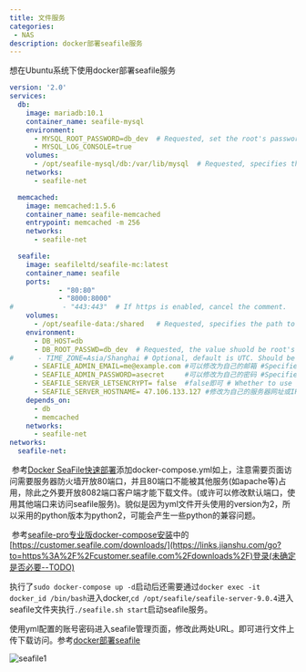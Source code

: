```yaml
---
title: 文件服务
categories:
 - NAS
description: docker部署seafile服务
---
```

想在Ubuntu系统下使用docker部署seafile服务

```yml
version: '2.0'
services:
  db:
    image: mariadb:10.1
    container_name: seafile-mysql
    environment:
      - MYSQL_ROOT_PASSWORD=db_dev  # Requested, set the root's password of MySQL service.
      - MYSQL_LOG_CONSOLE=true
    volumes:
      - /opt/seafile-mysql/db:/var/lib/mysql  # Requested, specifies the path to MySQL data persistent store.
    networks:
      - seafile-net

  memcached:
    image: memcached:1.5.6
    container_name: seafile-memcached
    entrypoint: memcached -m 256
    networks:
      - seafile-net

  seafile:
    image: seafileltd/seafile-mc:latest
    container_name: seafile
    ports:
            - "80:80" 
            - "8000:8000"
#            - "443:443"  # If https is enabled, cancel the comment.
    volumes:
      - /opt/seafile-data:/shared   # Requested, specifies the path to Seafile data persistent store.
    environment:
      - DB_HOST=db
      - DB_ROOT_PASSWD=db_dev  # Requested, the value shuold be root's password of MySQL service.
#      - TIME_ZONE=Asia/Shanghai # Optional, default is UTC. Should be uncomment and set to your local time zone.
      - SEAFILE_ADMIN_EMAIL=me@example.com #可以修改为自己的邮箱 #Specifies Seafile admin user, default is 'me@example.com'.
      - SEAFILE_ADMIN_PASSWORD=asecret     #可以修改为自己的密码 #Specifies Seafile admin password, default is 'asecret'.
      - SEAFILE_SERVER_LETSENCRYPT= false  #false即可 # Whether to use https or not.
      - SEAFILE_SERVER_HOSTNAME= 47.106.133.127 #修改为自己的服务器网址或IP地址 # Specifies your host name if https is enabled.
    depends_on:
      - db
      - memcached
    networks:
      - seafile-net
networks:
  seafile-net:

```

​		参考[Docker SeaFile快速部署](https://www.jianshu.com/p/1a2c60e3f118)添加docker-compose.yml如上，注意需要页面访问需要服务器防火墙开放80端口，并且80端口不能被其他服务(如apache等)占用，除此之外要开放8082端口客户端才能下载文件。(或许可以修改默认端口，使用其他端口来访问seafile服务)。貌似是因为yml文件开头使用的version为2，所以采用的python版本为python2，可能会产生一些python的兼容问题。

​		参考[seafile-pro专业版docker-compose安装](https://www.jianshu.com/p/25d73135fb66)中的[https://customer.seafile.com/downloads/](https://links.jianshu.com/go?to=https%3A%2F%2Fcustomer.seafile.com%2Fdownloads%2F)登录(未确定是否必要--TODO)

​		执行了`sudo docker-compose up -d`启动后还需要通过`docker exec -it docker_id /bin/bash`进入docker,`cd /opt/seafile/seafile-server-9.0.4`进入seafile文件夹执行`./seafile.sh start`启动seafile服务。

​		使用yml配置的账号密码进入seafile管理页面，修改此两处URL。即可进行文件上传下载访问。参考[docker部署seafile](https://blog.csdn.net/qq_42289214/article/details/119107011)

![seafile1](文件服务\seafile.png)
